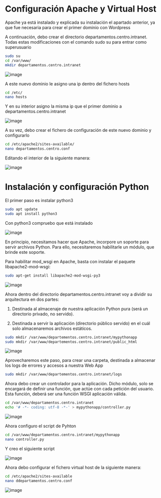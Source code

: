 
# Configuración Apache y Virtual Host

Apache ya está instalado y explicada su instalación el apartado anterior, ya que fue necesaria para crear el primer dominio con Wordpress

A continuación, debo crear el directorio departamentos.centro.intranet. Todas estas modificaciones con el comando sudo su para entrar como superusuario

```bash
sudo su
cd /var/www/
mkdir departamentos.centro.intranet
```

![image](https://user-images.githubusercontent.com/91189372/205455752-7f6aede8-ce10-453b-b7fe-a7e473a43980.png)

A este nuevo dominio le asigno una ip dentro del fichero hosts

```bash
cd /etc/
nano hosts
```

Y en su interior asigno la misma ip que el primer dominio a departamentos.centro.intranet

![image](https://user-images.githubusercontent.com/91189372/205455814-59505634-1708-4aaa-b5ce-9ec485d887e1.png)

A su vez, debo crear el fichero de configuración de este nuevo dominio y configurarlo

```bash
cd /etc/apache2/sites-available/
nano departamentos.centro.conf
```
Editando el interior de la siguiente manera:

![image](https://user-images.githubusercontent.com/91189372/205456228-ccb924e3-7dc7-4140-925d-62e361e0ffec.png)

# Instalación y configuración Python

El primer paso es instalar python3

```bash
sudo apt update
sudo apt install python3
```

Con python3 compruebo que está instalado

![image](https://user-images.githubusercontent.com/91189372/205458523-d6c3ac00-ef58-490b-987f-74586d2e80bd.png)

En principio, necesitamos hacer que Apache, incorpore un soporte para servir archivos Python. Para ello, necesitaremos habilitarle un módulo, que brinde este soporte.

Para habilitar mod_wsgi en Apache, basta con instalar el paquete libapache2-mod-wsgi:

```bash
sudo apt-get install libapache2-mod-wsgi-py3
```

![image](https://user-images.githubusercontent.com/91189372/205458994-da1de7bf-2dc3-401c-a431-488f8a9c265e.png)

Ahora dentro del directorio departamentos.centro.intranet voy a dividir su arquitectura en dos partes:

1. Destinada al almacenaje de nuestra aplicación Python pura (será un directorio privado, no servido).

2. Destinada a servir la aplicación (directorio público servido) en el cuál solo almacenaremos archivos estáticos.

```bash
sudo mkdir /var/www/departementos.centro.intranet/mypythonapp
sudo mkdir /var/www/departementos.centro.intranet/public_html
```

![image](https://user-images.githubusercontent.com/91189372/205459135-eea8c166-26bd-421b-92c5-f471ba2935a0.png)

Aprovecharemos este paso, para crear una carpeta, destinada a almacenar los logs de errores y accesos a nuestra Web App

```bash
sudo mkdir /var/www/departementos.centro.intranet/logs
```

Ahora debo crear un controlador para la aplicación. Dicho módulo, solo se encargará de definir una función, que actúe con cada petición del usuario. Esta función, deberá ser una función WSGI aplicación válida. 

```bash
cd /var/www/departamentos.centro.intranet
echo '# -*- coding: utf-8 -*-' > mypythonapp/controller.py
```

![image](https://user-images.githubusercontent.com/91189372/205459407-6fdf2b97-438f-4966-bdad-e81afcac5f09.png)

Ahora configuro el script de Pyhton

```bash
cd /var/www/departamentos.centro.intranet/mypythonapp
nano controller.py
```
Y creo el siguiente script

![image](https://user-images.githubusercontent.com/91189372/205459617-1782ca91-b19a-45c6-81bf-4b045af0150f.png)

Ahora debo configurar el fichero virtual host de la siguiente manera:

```bash
cd /etc/apache2/sites-available
nano ddepartamentos.centro.conf
```

![image](https://user-images.githubusercontent.com/91189372/205459911-3eb5da97-fd45-4ff4-be2f-ac3c92b3ce3e.png)


